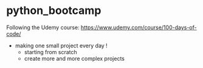 # python_bootcamp

Following the Udemy course: https://www.udemy.com/course/100-days-of-code/
<br />
- making one small project every day !
  - starting from scratch
  - create more and more complex projects 



